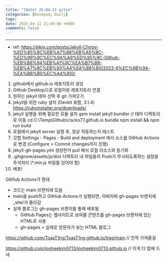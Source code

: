 ```yaml
---
title: "[Note] 25-04-11 gitio"
categories: [Notepad, Daily]
tags: 
date: 2025-04-11 21:49:00 +0900
comments: false
---
```

---

* ref: https://jjikin.com/posts/Jekyll-Chirpy-%ED%85%8C%EB%A7%88%EB%A5%BC-%ED%99%9C%EC%9A%A9%ED%95%9C-Github-%EB%B8%94%EB%A1%9C%EA%B7%B8-%EB%A7%8C%EB%93%A4%EA%B8%B0(2023-6%EC%9B%94-%EA%B8%B0%EC%A4%80)/


1. github에서 github.io 레포지토리 생성
2. Github Desktop으로 로컬이랑 레포지토리 연결
3. 원하는 jekyll 테마 선택 후 git 가져오기
4. jekyll을 위한 ruby 설치 (Devkit 포함, 3.1.4)  https://rubyinstaller.org/downloads/
5. jekyll 실행을 위해 필요한 모듈 설치
	gem install jekyll bundler
	// 테마 디렉토리로 이동 cd C:\Temp\Github\clscks77.github.io
	bundle
	npm install && npm run build
6. 로컬에서 jekyll server 실행 후, 정상 작동하는지 테스트
7. 깃헙 Settings - Pages - Build and deployment 에서 소스를 GitHub Actions로 변경 (Configure > Commit changes까지 진행)
8. jekyll-gh-pages.yml 생성한거 pull 해서 로컬 리소스와 동기화
9. .gitignore/assets/js/dist 디렉토리 내 파일들의 Push가 무시되도록하는 설정을 주석처리 (*.min.js 파일들 있어야 함)
10. 배포!



GitHub Actions가 뭔데
- 코드는 main 브랜치에 있음
- main을 push하고 GitHub Actions가 실행되면, 어찌저찌 gh-pages 브랜치에 _site/가 올라감
- 실제 블로그는 gh-pages 브랜치를 통해 배포됨
	- GitHub Pages는 웹사이트로 보여줄 콘텐츠를 gh-pages 브랜치에 있는 HTML로 사용
	- gh-pages = 실제로 방문자가 보는 HTML 블로그



https://github.com/ToasT1ng/ToasT1ng.github.io/tree/main
// 진작 가져올걸

https://github.com/jooheekim0713/jooheekim0713.github.io
// 이게 더 맘에 드네